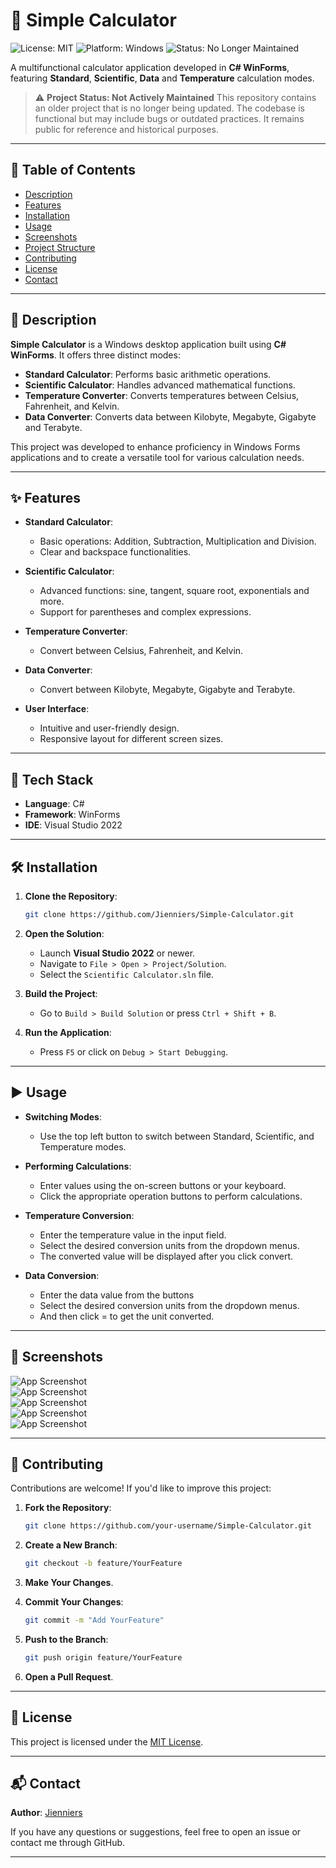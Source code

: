 # 🧮 Simple Calculator

![License: MIT](https://img.shields.io/badge/License-MIT-green.svg)
![Platform: Windows](https://img.shields.io/badge/Platform-Windows-blue)
![Status: No Longer Maintained](https://img.shields.io/badge/Status-No%20Longer%20Maintained-red)


A multifunctional calculator application developed in **C# WinForms**, featuring **Standard**, **Scientific**, **Data** and **Temperature** calculation modes.

> ⚠️ **Project Status: Not Actively Maintained**
> This repository contains an older project that is no longer being updated.
> The codebase is functional but may include bugs or outdated practices.
> It remains public for reference and historical purposes.

---

## 📌 Table of Contents

* [Description](#description)
* [Features](#features)
* [Installation](#installation)
* [Usage](#usage)
* [Screenshots](#screenshots)
* [Project Structure](#project-structure)
* [Contributing](#contributing)
* [License](#license)
* [Contact](#contact)

---

## 📝 Description

**Simple Calculator** is a Windows desktop application built using **C# WinForms**. It offers three distinct modes:

* **Standard Calculator**: Performs basic arithmetic operations.
* **Scientific Calculator**: Handles advanced mathematical functions.
* **Temperature Converter**: Converts temperatures between Celsius, Fahrenheit, and Kelvin.
* **Data Converter**: Converts data between Kilobyte, Megabyte, Gigabyte and Terabyte.

This project was developed to enhance proficiency in Windows Forms applications and to create a versatile tool for various calculation needs.

---

## ✨ Features

* **Standard Calculator**:

  * Basic operations: Addition, Subtraction, Multiplication and Division.
  * Clear and backspace functionalities.

* **Scientific Calculator**:

  * Advanced functions: sine, tangent, square root, exponentials and more.
  * Support for parentheses and complex expressions.

* **Temperature Converter**:

  * Convert between Celsius, Fahrenheit, and Kelvin.

* **Data Converter**:

  * Convert between Kilobyte, Megabyte, Gigabyte and Terabyte.

* **User Interface**:

  * Intuitive and user-friendly design.
  * Responsive layout for different screen sizes.

---

## 🧰 Tech Stack

- **Language**: C#
- **Framework**: WinForms
- **IDE**: Visual Studio 2022

---

## 🛠️ Installation

1. **Clone the Repository**:

   ```bash
   git clone https://github.com/Jienniers/Simple-Calculator.git
   ```

2. **Open the Solution**:

   * Launch **Visual Studio 2022** or newer.
   * Navigate to `File > Open > Project/Solution`.
   * Select the `Scientific Calculator.sln` file.

3. **Build the Project**:

   * Go to `Build > Build Solution` or press `Ctrl + Shift + B`.

4. **Run the Application**:

   * Press `F5` or click on `Debug > Start Debugging`.

---

## ▶️ Usage

* **Switching Modes**:

  * Use the top left button to switch between Standard, Scientific, and Temperature modes.

* **Performing Calculations**:

  * Enter values using the on-screen buttons or your keyboard.
  * Click the appropriate operation buttons to perform calculations.

* **Temperature Conversion**:

  * Enter the temperature value in the input field.
  * Select the desired conversion units from the dropdown menus.
  * The converted value will be displayed after you click convert.

* **Data Conversion**:

  * Enter the data value from the buttons
  * Select the desired conversion units from the dropdown menus.
  * And then click =  to get the unit converted.

---

## 📸 Screenshots

![App Screenshot](https://github.com/Jienniers/Simple-Calculator/blob/main/Screenshots/Screenshot1.png)
<br>
![App Screenshot](https://github.com/Jienniers/Simple-Calculator/blob/main/Screenshots/Screenshot2.png)
<br>
![App Screenshot](https://github.com/Jienniers/Simple-Calculator/blob/main/Screenshots/Screenshot3.png)
<br>
![App Screenshot](https://github.com/Jienniers/Simple-Calculator/blob/main/Screenshots/Screenshot4.png)
<br>
![App Screenshot](https://github.com/Jienniers/Simple-Calculator/blob/main/Screenshots/Screenshot5.png)

---

## 🤝 Contributing

Contributions are welcome! If you'd like to improve this project:

1. **Fork the Repository**:

   ```bash
   git clone https://github.com/your-username/Simple-Calculator.git
   ```

2. **Create a New Branch**:

   ```bash
   git checkout -b feature/YourFeature
   ```

3. **Make Your Changes**.

4. **Commit Your Changes**:

   ```bash
   git commit -m "Add YourFeature"
   ```

5. **Push to the Branch**:

   ```bash
   git push origin feature/YourFeature
   ```

6. **Open a Pull Request**.

---

## 📄 License

This project is licensed under the [MIT License](LICENSE).

---

## 📬 Contact

**Author**: [Jienniers](https://github.com/Jienniers)

If you have any questions or suggestions, feel free to open an issue or contact me through GitHub.

---